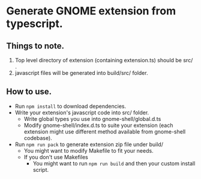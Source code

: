 # Generate GNOME extension from typescript.
## Things to note.
1. Top level directory of extension (containing extension.ts) should be src/ .
2. javascript files will be generated into build/src/ folder.

## How to use.
* Run `npm install` to download dependencies.
* Write your extension's javascript code into src/ folder.
    * Write global types you use into gnome-shell/global.d.ts
    * Modify gnome-shell/index.d.ts to suite your extension (each extension might use different method available from gnome-shell codebase).
* Run `npm run pack` to generate extension zip file under build/
    * You might want to modify Makefile to fit your needs.
    * If you don't use Makefiles    
        * You might want to run `npm run build` and then your custom install script. 